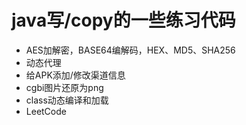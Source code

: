 # java写/copy的一些练习代码

* AES加解密，BASE64编解码，HEX、MD5、SHA256
* 动态代理
* 给APK添加/修改渠道信息
* cgbi图片还原为png
* class动态编译和加载
* LeetCode